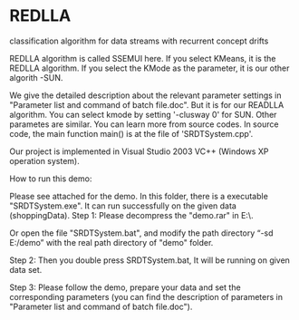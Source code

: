 # REDLLA
classification algorithm for data streams with recurrent concept drifts


REDLLA algorithm is called SSEMUI here.
If you select KMeans, it is the REDLLA algorithm.  If you select the KMode as the parameter, it is our other algorith -SUN. 

We give the detailed description about the relevant parameter settings in "Parameter list and command of batch file.doc". But it is for our READLLA algorithm.
 You can select kmode by setting '-clusway 0' for SUN. Other parametes are similar. You can learn more from source codes. 
In source code, the main function main() is at the file of 'SRDTSystem.cpp'.

Our project is implemented in Visual Studio 2003 VC++ (Windows XP operation system).


How to run this demo: 

Please see attached for the demo. In this folder, there is a executable "SRDTSystem.exe". It can run successfully on the given data (shoppingData). 
Step 1: Please decompress the "demo.rar" in E:\\.

Or open the file "SRDTSystem.bat", and modify the path directory “-sd E:/demo”  with the real path directory of "demo" folder.

Step 2: Then you double press SRDTSystem.bat, It will be running on given data set. 

Step 3: Please follow the demo, prepare your data and set the corresponding parameters (you can find the description of parameters in "Parameter list and command of batch file.doc").
